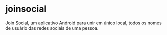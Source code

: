 # joinsocial
Join Social, um aplicativo Android para unir em único local, todos os nomes de usuário das redes sociais de uma pessoa.
